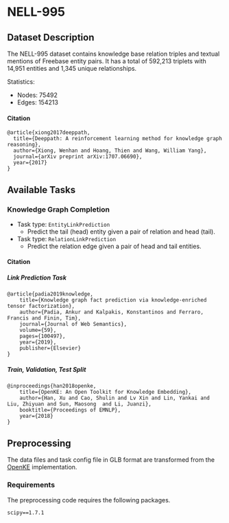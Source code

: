# NELL-995

## Dataset Description

The NELL-995 dataset contains knowledge base relation triples and textual mentions of Freebase entity pairs. It has a total of 592,213 triplets with 14,951 entities and 1,345 unique relationships.

Statistics:
- Nodes: 75492
- Edges: 154213

#### Citation

```
@article{xiong2017deeppath,
  title={Deeppath: A reinforcement learning method for knowledge graph reasoning},
  author={Xiong, Wenhan and Hoang, Thien and Wang, William Yang},
  journal={arXiv preprint arXiv:1707.06690},
  year={2017}
}
```

## Available Tasks

### Knowledge Graph Completion

+ Task type: `EntityLinkPrediction`
    - Predict the tail (head) entity given a pair of relation and head (tail).
+ Task type: `RelationLinkPrediction`
    - Predict the relation edge given a pair of head and tail entities.

#### Citation

##### Link Prediction Task

```
@article{padia2019knowledge,
    title={Knowledge graph fact prediction via knowledge-enriched tensor factorization},
    author={Padia, Ankur and Kalpakis, Konstantinos and Ferraro, Francis and Finin, Tim},
    journal={Journal of Web Semantics},
    volume={59},
    pages={100497},
    year={2019},
    publisher={Elsevier}
}
```

##### Train, Validation, Test Split

```
@inproceedings{han2018openke,
    title={OpenKE: An Open Toolkit for Knowledge Embedding},
    author={Han, Xu and Cao, Shulin and Lv Xin and Lin, Yankai and Liu, Zhiyuan and Sun, Maosong  and Li, Juanzi},
    booktitle={Proceedings of EMNLP},
    year={2018}
}
```

## Preprocessing

The data files and task config file in GLB format are transformed from the [OpenKE](https://github.com/thunlp/OpenKE) implementation.

### Requirements

The preprocessing code requires the following packages.

```
scipy==1.7.1
```
